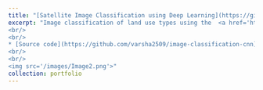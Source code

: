 ```yaml
---
title: "[Satellite Image Classification using Deep Learning](https://github.com/varsha2509/image-classification-cnn)"
excerpt: "Image classification of land use types using the  <a href='https://www.kaggle.com/datasets/crawford/deepsat-sat6' target='_blank'>DeepSat-6 satellite image dataset </a> and convolution neural networks.
<br/>
<br/>
* [Source code](https://github.com/varsha2509/image-classification-cnn) 
<br/>
<br/>
<img src='/images/Image2.png'>"
collection: portfolio
---
```



